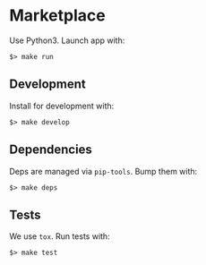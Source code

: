 # Marketplace

Use Python3. Launch app with:

    $> make run

## Development

Install for development with:

    $> make develop

## Dependencies

Deps are managed via `pip-tools`. Bump them with:

    $> make deps

## Tests

We use `tox`. Run tests with:

    $> make test
